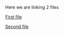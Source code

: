 Here we are linking 2 files

[First file](https://github.com/Prajwal2079/Solution/edit/main/Contact.md)


[Second file](https://github.com/Prajwal2079/Solution/blob/main/aboutus.md)
